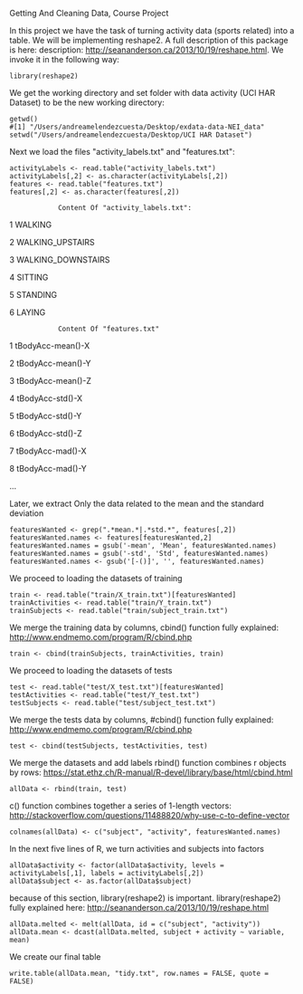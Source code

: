 Getting And Cleaning Data, Course Project

In this project we have the task of turning activity data (sports related)
into a table. We will be implementing reshape2. A full description of this package is here:
description: http://seananderson.ca/2013/10/19/reshape.html. We invoke it in the following way:
```{r}
library(reshape2)
```

We get the working directory and set folder with data activity (UCI HAR Dataset) to be the new working directory:
```{r}
getwd()
#[1] "/Users/andreamelendezcuesta/Desktop/exdata-data-NEI_data"
setwd("/Users/andreamelendezcuesta/Desktop/UCI HAR Dataset")
```

Next we load the files "activity_labels.txt" and "features.txt":

 ```{r}
activityLabels <- read.table("activity_labels.txt")
activityLabels[,2] <- as.character(activityLabels[,2])
features <- read.table("features.txt")
features[,2] <- as.character(features[,2])
```

                Content Of "activity_labels.txt":

1 WALKING

2 WALKING_UPSTAIRS

3 WALKING_DOWNSTAIRS

4 SITTING

5 STANDING

6 LAYING

                Content Of "features.txt"

1 tBodyAcc-mean()-X

2 tBodyAcc-mean()-Y

3 tBodyAcc-mean()-Z

4 tBodyAcc-std()-X

5 tBodyAcc-std()-Y

6 tBodyAcc-std()-Z

7 tBodyAcc-mad()-X

8 tBodyAcc-mad()-Y

...

Later, we extract Only the data related to the mean and the standard deviation

 ```{r}
featuresWanted <- grep(".*mean.*|.*std.*", features[,2])
featuresWanted.names <- features[featuresWanted,2]
featuresWanted.names = gsub('-mean', 'Mean', featuresWanted.names)
featuresWanted.names = gsub('-std', 'Std', featuresWanted.names)
featuresWanted.names <- gsub('[-()]', '', featuresWanted.names)
```

We proceed to loading the datasets of training
```{r}
train <- read.table("train/X_train.txt")[featuresWanted]
trainActivities <- read.table("train/Y_train.txt")
trainSubjects <- read.table("train/subject_train.txt")
```
We merge the training data by columns, 
cbind() function fully explained: http://www.endmemo.com/program/R/cbind.php
```{r}
train <- cbind(trainSubjects, trainActivities, train)
```
We proceed to loading the datasets of tests

```{r}
test <- read.table("test/X_test.txt")[featuresWanted]
testActivities <- read.table("test/Y_test.txt")
testSubjects <- read.table("test/subject_test.txt")
```
We merge the tests data by columns, #cbind() function fully explained:  http://www.endmemo.com/program/R/cbind.php

```{r}
test <- cbind(testSubjects, testActivities, test)
```
We merge the datasets and add labels
rbind() function combines r objects by rows: https://stat.ethz.ch/R-manual/R-devel/library/base/html/cbind.html
```{r}
allData <- rbind(train, test) 
```
c() function combines together a series of 1-length vectors: http://stackoverflow.com/questions/11488820/why-use-c-to-define-vector
```{r}
colnames(allData) <- c("subject", "activity", featuresWanted.names)
```
In the next five lines of R, we turn activities and subjects into factors
```{r}
allData$activity <- factor(allData$activity, levels = activityLabels[,1], labels = activityLabels[,2])
allData$subject <- as.factor(allData$subject)
```
because of this section, library(reshape2) is important.
library(reshape2) fully explained here: http://seananderson.ca/2013/10/19/reshape.html
```{r}
allData.melted <- melt(allData, id = c("subject", "activity"))
allData.mean <- dcast(allData.melted, subject + activity ~ variable, mean)
```
We create our final table
```{r}
write.table(allData.mean, "tidy.txt", row.names = FALSE, quote = FALSE)
```

